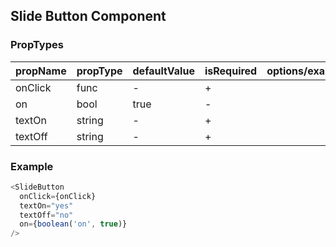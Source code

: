 ## Slide Button Component

### PropTypes

| propName | propType | defaultValue | isRequired | options/example |
|----------|----------|--------------|------------|---------|
| onClick     | func   | -      | +          |  |
| on  | bool   | true          | -           | |
| textOn  | string   | -          | +           | |
| textOff  | string   | -          | +          | |

### Example

``` js
<SlideButton
  onClick={onClick}
  textOn="yes"
  textOff="no"
  on={boolean('on', true)}
/>
```
